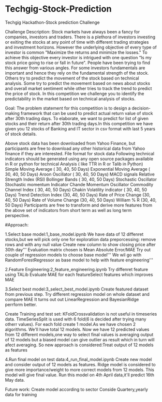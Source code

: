 # Techgig-Stock-Prediction
Techgig Hackathon-Stock prediction Challenge

Challenge Description:
Stock markets have always been a fancy for companies, investors and traders. There is a plethora of investors investing or exiting the stocks at any point of time with different trading strategies and investment horizons. However the underlying objective of every type of investor is common "Maximize the returns and minimize the losses." To achieve this objective every investor is intrigued with one question “Is my stock price going to rise or fall in future". People have been trying to find this answer from various angles. For some investors fundamentals are important and hence they rely on the fundamental strength of the stock. Others try to predict the movement of the stock based on technical analysis. Some try to predict the movement based on news about stocks and overall market sentiment while other tries to track the trend to predict the price of stock.
In this competition we challenge you to identify the predictability in the market based on technical analysis of stocks.

Goal:
The problem statement for this competition is to design a decision-making framework that can be used to predict actual return value of stock after 30th trading days.
To elaborate, we want to predict for list of given stocks and their return after 30th trading days.In this competition we have given you 12 stocks of Banking and IT sector in csv format with last 5 years of stock details.

Above stock data has been downloaded from Yahoo Finance, but participants are free to download any other historical data from Yahoo finance if they are interested. File format for stock data
Following technical indicators should be generated using any open source packages available in R or python for technical Analysis ( like TTR in R or Talib in Python) Simple Moving Average ( 30, 40, 50 Days) Exponential Moving Average ( 30, 40, 50 Days) Aroon Oscillator ( 30, 40, 50 Days) MACD signals Relative Strength Index (RSI) Bollinger Bands ( 30, 40, 50 Days) Stochastic Oscillator Stochastic momentum Indicator Chande Momentum Oscillator Commodity Channel Index ( 30, 40, 50 Days) Chakin Volatility indicator ( 30, 40, 50 Days) Trend Detection Index (30, 40, 50 Days) Rate of Price Change (30, 40, 50 Days) Rate of Volume Change (30, 40, 50 Days) William % R (30, 40, 50 Days) Participants are free to transform and derive more features from the above set of indicators from short term as well as long term perspective.

#Approach:

1.Select base model:1_base_model.ipynb
We have data of 12 diffenret stocks,but we will pick only one for exploration
data preporcessing:
  remove rows and  with any null value
  Create new column to show closing price after 30th day'''
Evaluation matrix chosen is Mean Absolute Error/MAE
Try out couple of regression models to choose base model'''
We wil go with  RandomForestRegressor as base model to help with feature engineering'''

2.Feature Engineering:2_feature_engineering.ipynb
Try diffenret feature using TALib
Evaluate MAE for each featureSelect features which improves MAE

3.Select best model:3_select_best_model.ipynb
Create featured dataset from previous step.
Try different regression model on whole dataset and compare MAE
It turns out out LinearRegression and BayesianRidge perrform better.

Create Training and test set:
  KFoldCrossvalidation is not useful in timeseries data.
  TimeSeriesSplit is used with 6 fold(6 is decided after trying many otherr values).
For each fold create 1 model.As we have chosen 2 algorithms.
We'll have total 12 models.
Now we have 12 predicted values from 12 different models,one way to select final values is averaging output of 12 models
but a biased model can give outlier as result which in turn will afect averaging.
So new approach is considered:Treat output of 12 models as features


4.Run final model on test data:4_run_final_model.ipynb
Create new model and consider output of 12 models as features.
Ridge model is considered to give more importance/weight to more correct models from 12 models.
This model will give final value.
Run this model on 4th April data,it'll predict 16th May data.




Future work:
Create model according to sector
Conside Quartery,yearly data for training
